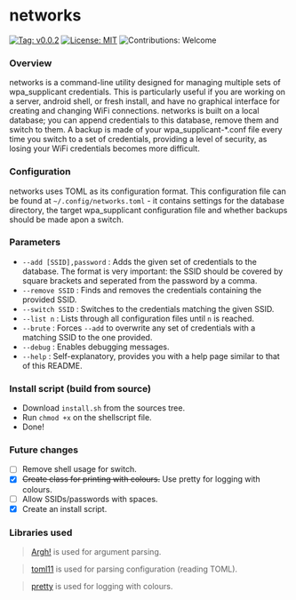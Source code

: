 # networks

[![Tag: v0.0.2](https://img.shields.io/badge/tag-v0.0.2-blue.svg)](https://github.com/jibstack64/networks/releases/tag/v0.0.2)
[![License: MIT](https://img.shields.io/badge/license-MIT-red.svg)](https://opensource.org/licenses/MIT)
![Contributions: Welcome](https://img.shields.io/badge/contributions-welcome-success)

### Overview
networks is a command-line utility designed for managing multiple sets of wpa_supplicant credentials. This is particularly useful if you are working on a server, android shell, or fresh install, and have no graphical interface for creating and changing WiFi connections.
networks is built on a local database; you can append credentials to this database, remove them and switch to them. A backup is made of your wpa_supplicant-*.conf file every time you switch to a set of credentials, providing a level of security, as losing your WiFi credentials becomes more difficult.

### Configuration
networks uses TOML as its configuration format. This configuration file can be found at `~/.config/networks.toml` - it contains settings for the database directory, the target wpa_supplicant configuration file and whether backups should be made apon a switch.

### Parameters
- `--add [SSID],password` : Adds the given set of credentials to the database. The format is very important: the SSID should be covered by square brackets and seperated from the password by a comma.
- `--remove SSID` : Finds and removes the credentials containing the provided SSID.
- `--switch SSID` : Switches to the credentials matching the given SSID.
- `--list n` : Lists through all configuration files until `n` is reached.
- `--brute` : Forces `--add` to overwrite any set of credentials with a matching SSID to the one provided.
- `--debug` : Enables debugging messages.
- `--help` : Self-explanatory, provides you with a help page similar to that of this README.

### Install script (build from source)
- Download `install.sh` from the sources tree.
- Run `chmod +x` on the shellscript file.
- Done!

### Future changes
- [ ] Remove shell usage for switch.
- [x] ~~Create class for printing with colours.~~ Use pretty for logging with colours.
- [ ] Allow SSIDs/passwords with spaces.
- [x] Create an install script.

### Libraries used
> [Argh!](https://github.com/adishavit/argh) is used for argument parsing.


> [toml11](https://github.com/ToruNiina/toml11) is used for parsing configuration (reading TOML).


> [pretty](https://github.com/jibstack64/pretty) is used for logging with colours.